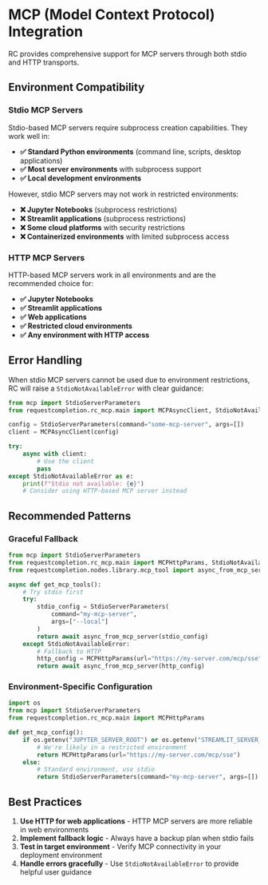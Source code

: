 # MCP (Model Context Protocol) Integration

RC provides comprehensive support for MCP servers through both stdio and HTTP transports.

## Environment Compatibility

### Stdio MCP Servers

Stdio-based MCP servers require subprocess creation capabilities. They work well in:

- **✅ Standard Python environments** (command line, scripts, desktop applications)
- **✅ Most server environments** with subprocess support
- **✅ Local development environments**

However, stdio MCP servers may not work in restricted environments:

- **❌ Jupyter Notebooks** (subprocess restrictions)
- **❌ Streamlit applications** (subprocess restrictions)  
- **❌ Some cloud platforms** with security restrictions
- **❌ Containerized environments** with limited subprocess access

### HTTP MCP Servers

HTTP-based MCP servers work in all environments and are the recommended choice for:

- **✅ Jupyter Notebooks**
- **✅ Streamlit applications**
- **✅ Web applications**
- **✅ Restricted cloud environments**
- **✅ Any environment with HTTP access**

## Error Handling

When stdio MCP servers cannot be used due to environment restrictions, RC will raise a `StdioNotAvailableError` with clear guidance:

```python
from mcp import StdioServerParameters
from requestcompletion.rc_mcp.main import MCPAsyncClient, StdioNotAvailableError

config = StdioServerParameters(command="some-mcp-server", args=[])
client = MCPAsyncClient(config)

try:
    async with client:
        # Use the client
        pass
except StdioNotAvailableError as e:
    print(f"Stdio not available: {e}")
    # Consider using HTTP-based MCP server instead
```

## Recommended Patterns

### Graceful Fallback

```python
from mcp import StdioServerParameters
from requestcompletion.rc_mcp.main import MCPHttpParams, StdioNotAvailableError
from requestcompletion.nodes.library.mcp_tool import async_from_mcp_server

async def get_mcp_tools():
    # Try stdio first
    try:
        stdio_config = StdioServerParameters(
            command="my-mcp-server", 
            args=["--local"]
        )
        return await async_from_mcp_server(stdio_config)
    except StdioNotAvailableError:
        # Fallback to HTTP
        http_config = MCPHttpParams(url="https://my-server.com/mcp/sse")
        return await async_from_mcp_server(http_config)
```

### Environment-Specific Configuration

```python
import os
from mcp import StdioServerParameters
from requestcompletion.rc_mcp.main import MCPHttpParams

def get_mcp_config():
    if os.getenv("JUPYTER_SERVER_ROOT") or os.getenv("STREAMLIT_SERVER_PORT"):
        # We're likely in a restricted environment
        return MCPHttpParams(url="https://my-server.com/mcp/sse")
    else:
        # Standard environment, use stdio
        return StdioServerParameters(command="my-mcp-server", args=[])
```

## Best Practices

1. **Use HTTP for web applications** - HTTP MCP servers are more reliable in web environments
2. **Implement fallback logic** - Always have a backup plan when stdio fails
3. **Test in target environment** - Verify MCP connectivity in your deployment environment
4. **Handle errors gracefully** - Use `StdioNotAvailableError` to provide helpful user guidance